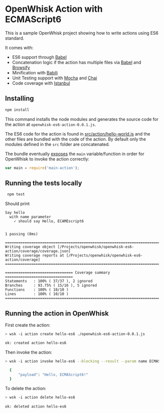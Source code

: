 OpenWhisk Action with ECMAScript6
==================================

This is a sample OpenWhisk project showing how to write actions using ES6 standard.
 
It comes with:
 - ES6 support through [Babel](https://babeljs.io)
 - Concatenation logic if the action has multiple files via [Babel](https://babeljs.io) and [Browsify](https://github.com/substack/node-browserify)
 - Minification with [Babili](https://github.com/babel/babili)
 - Unit Testing support with [Mocha](https://mochajs.org/) and [Chai](http://chaijs.com/)
 - Code coverage with [Istanbul](http://gotwarlost.github.io/istanbul/)
 
## Installing

 ```bash
 npm install
 ```
 
 This command installs the node modules and generates the source code for the action at `openwhisk-es6-action-0.0.1.js`.
 
 The ES6 code for the action is found in [src/action/hello-world.js](src/action/hello-world.js) and the other files are bundled with the code of the action.
  By default only the modules defined in the `src` folder are concatenated. 
  
  The bundle eventually [exposes](package.json#12) the `main` variable/function in order for OpenWhisk to invoke the action correctly:
  ```javascript
  var main = require('main-action');
  ```
  
 
## Running the tests locally
 
 ```bash
  npm test
  ```
  
  Should print 
  
  ```text
  Say hello
    with name parameter
      ✓ should say Hello, ECAMEscript6


  1 passing (8ms)

================================================================================
Writing coverage object [/Projects/openwhisk/openwhisk-es6-action/coverage/coverage.json]
Writing coverage reports at [/Projects/openwhisk/openwhisk-es6-action/coverage]
================================================================================

=============================== Coverage summary ===============================
Statements   : 100% ( 37/37 ), 2 ignored
Branches     : 93.75% ( 15/16 ), 5 ignored
Functions    : 100% ( 10/10 )
Lines        : 100% ( 10/10 )
================================================================================
  ```
  
  
## Running the action in OpenWhisk

First create the action:

 ```bash
 > wsk -i action create hello-es6 ./openwhisk-es6-action-0.0.1.js

 ok: created action hello-es6
 ```

Then invoke the action:

```bash
> wsk -i action invoke hello-es6 --blocking --result --param name ECMAScript6

  {
      "payload": "Hello, ECMAScript6!"
  }
```

 To delete the action:
  
  ```bash
  > wsk -i action delete hello-es6
   
 ok: deleted action hello-es6
  ```
  